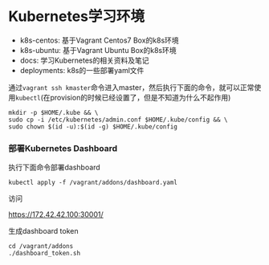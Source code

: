 Kubernetes学习环境
===================

- k8s-centos: 基于Vagrant Centos7 Box的k8s环境
- k8s-ubuntu: 基于Vagrant Ubuntu Box的k8s环境
- docs:  学习Kubernetes的相关资料及笔记
- deployments: k8s的一些部署yaml文件


通过`vagrant ssh kmaster`命令进入master，然后执行下面的命令，就可以正常使用`kubectl`(在provision的时候已经设置了，但是不知道为什么不起作用)

```
mkdir -p $HOME/.kube && \
sudo cp -i /etc/kubernetes/admin.conf $HOME/.kube/config && \
sudo chown $(id -u):$(id -g) $HOME/.kube/config
```

### 部署Kubernetes Dashboard

执行下面命令部署dashboard

```
kubectl apply -f /vagrant/addons/dashboard.yaml
```

访问

https://172.42.42.100:30001/

生成dashboard token

```
cd /vagrant/addons
./dashboard_token.sh
```

